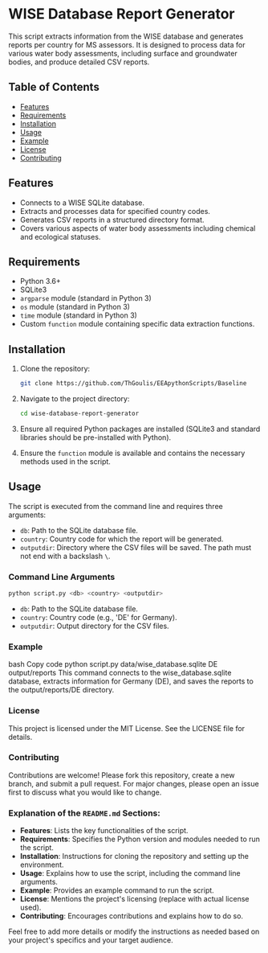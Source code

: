 # WISE Database Report Generator

This script extracts information from the WISE database and generates reports per country for MS assessors. It is designed to process data for various water body assessments, including surface and groundwater bodies, and produce detailed CSV reports.

## Table of Contents

- [Features](#features)
- [Requirements](#requirements)
- [Installation](#installation)
- [Usage](#usage)
- [Example](#example)
- [License](#license)
- [Contributing](#contributing)

## Features

- Connects to a WISE SQLite database.
- Extracts and processes data for specified country codes.
- Generates CSV reports in a structured directory format.
- Covers various aspects of water body assessments including chemical and ecological statuses.

## Requirements

- Python 3.6+
- SQLite3
- `argparse` module (standard in Python 3)
- `os` module (standard in Python 3)
- `time` module (standard in Python 3)
- Custom `function` module containing specific data extraction functions.

## Installation

1. Clone the repository:
    ```bash
    git clone https://github.com/ThGoulis/EEApythonScripts/Baseline
    ```
2. Navigate to the project directory:
    ```bash
    cd wise-database-report-generator
    ```
3. Ensure all required Python packages are installed (SQLite3 and standard libraries should be pre-installed with Python).

4. Ensure the `function` module is available and contains the necessary methods used in the script.

## Usage

The script is executed from the command line and requires three arguments:
- `db`: Path to the SQLite database file.
- `country`: Country code for which the report will be generated.
- `outputdir`: Directory where the CSV files will be saved. The path must not end with a backslash `\`.

### Command Line Arguments

```bash
python script.py <db> <country> <outputdir>
```

- `db`: Path to the SQLite database file.
- `country`: Country code (e.g., 'DE' for Germany).
- `outputdir`: Output directory for the CSV files.
### Example
bash
Copy code
python script.py data/wise_database.sqlite DE output/reports
This command connects to the wise_database.sqlite database, extracts information for Germany (DE), and saves the reports to the output/reports/DE directory.

### License
This project is licensed under the MIT License. See the LICENSE file for details.

### Contributing
Contributions are welcome! Please fork this repository, create a new branch, and submit a pull request. For major changes, please open an issue first to discuss what you would like to change.

### Explanation of the `README.md` Sections:

- **Features**: Lists the key functionalities of the script.
- **Requirements**: Specifies the Python version and modules needed to run the script.
- **Installation**: Instructions for cloning the repository and setting up the environment.
- **Usage**: Explains how to use the script, including the command line arguments.
- **Example**: Provides an example command to run the script.
- **License**: Mentions the project's licensing (replace with actual license used).
- **Contributing**: Encourages contributions and explains how to do so.

Feel free to add more details or modify the instructions as needed based on your project's specifics and your target audience.

